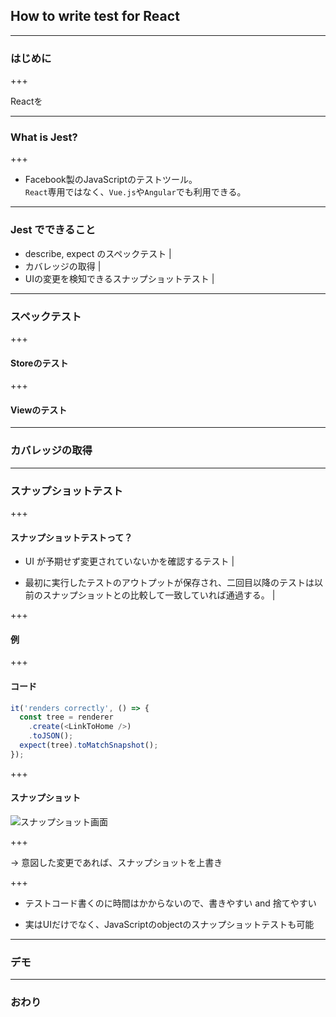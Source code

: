 
## How to write test for React

---

### はじめに

+++

Reactを

---


### What is Jest?


+++

+ Facebook製のJavaScriptのテストツール。    
`React`専用ではなく、`Vue.js`や`Angular`でも利用できる。

---

### Jest でできること

* describe, expect のスペックテスト |
* カバレッジの取得 |
* UIの変更を検知できるスナップショットテスト |

---

### スペックテスト


+++

#### Storeのテスト


+++

#### Viewのテスト

---

### カバレッジの取得


---

### スナップショットテスト


+++

#### スナップショットテストって？

+ UI が予期せず変更されていないかを確認するテスト | 

+ 最初に実行したテストのアウトプットが保存され、二回目以降のテストは以前のスナップショットとの比較して一致していれば通過する。 |


+++

#### 例



+++

#### コード

```javascript
it('renders correctly', () => {
  const tree = renderer
    .create(<LinkToHome />)
    .toJSON();
  expect(tree).toMatchSnapshot();
});
```

+++

#### スナップショット

![スナップショット画面](https://facebook.github.io/jest/img/content/failedSnapshotTest.png)

+++

 -> 意図した変更であれば、スナップショットを上書き

+++


* テストコード書くのに時間はかからないので、書きやすい and 捨てやすい
+ 実はUIだけでなく、JavaScriptのobjectのスナップショットテストも可能

---


### デモ

---

### おわり
